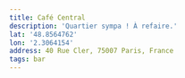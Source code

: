 ```yaml
---
title: Café Central
description: 'Quartier sympa ! À refaire.'
lat: '48.8564762'
lon: '2.3064154'
address: 40 Rue Cler, 75007 Paris, France
tags: bar
---
```


